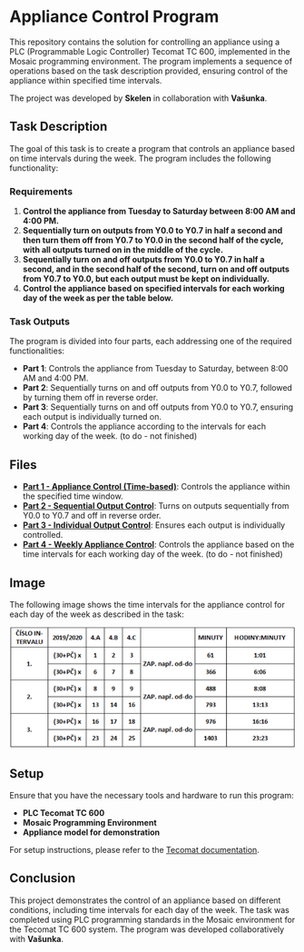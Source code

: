 # Appliance Control Program

This repository contains the solution for controlling an appliance using a PLC (Programmable Logic Controller) Tecomat TC 600, implemented in the Mosaic programming environment. The program implements a sequence of operations based on the task description provided, ensuring control of the appliance within specified time intervals.

The project was developed by **Skelen** in collaboration with **Vašunka**.

## Task Description

The goal of this task is to create a program that controls an appliance based on time intervals during the week. The program includes the following functionality:

### Requirements

1. **Control the appliance from Tuesday to Saturday between 8:00 AM and 4:00 PM.**
2. **Sequentially turn on outputs from Y0.0 to Y0.7 in half a second and then turn them off from Y0.7 to Y0.0 in the second half of the cycle, with all outputs turned on in the middle of the cycle.**
3. **Sequentially turn on and off outputs from Y0.0 to Y0.7 in half a second, and in the second half of the second, turn on and off outputs from Y0.7 to Y0.0, but each output must be kept on individually.**
4. **Control the appliance based on specified intervals for each working day of the week as per the table below.**

### Task Outputs

The program is divided into four parts, each addressing one of the required functionalities:

- **Part 1**: Controls the appliance from Tuesday to Saturday, between 8:00 AM and 4:00 PM.
- **Part 2**: Sequentially turns on and off outputs from Y0.0 to Y0.7, followed by turning them off in reverse order.
- **Part 3**: Sequentially turns on and off outputs from Y0.0 to Y0.7, ensuring each output is individually turned on.
- **Part 4**: Controls the appliance according to the intervals for each working day of the week. (to do - not finished)

## Files

- **[Part 1 - Appliance Control (Time-based)](part1.asm)**: Controls the appliance within the specified time window.
- **[Part 2 - Sequential Output Control](part2.asm)**: Turns on outputs sequentially from Y0.0 to Y0.7 and off in reverse order.
- **[Part 3 - Individual Output Control](part3.asm)**: Ensures each output is individually controlled.
- **[Part 4 - Weekly Appliance Control](part4.asm)**: Controls the appliance based on the time intervals for each working day of the week. (to do - not finished)

## Image

The following image shows the time intervals for the appliance control for each day of the week as described in the task:

![Weekly Appliance Control](image.png)

## Setup

Ensure that you have the necessary tools and hardware to run this program:

- **PLC Tecomat TC 600**
- **Mosaic Programming Environment**
- **Appliance model for demonstration**

For setup instructions, please refer to the [Tecomat documentation](https://www.tecomat.cz/ke-stazeni/software/mosaic/).

## Conclusion

This project demonstrates the control of an appliance based on different conditions, including time intervals for each day of the week. The task was completed using PLC programming standards in the Mosaic environment for the Tecomat TC 600 system. The program was developed collaboratively with **Vašunka**.

